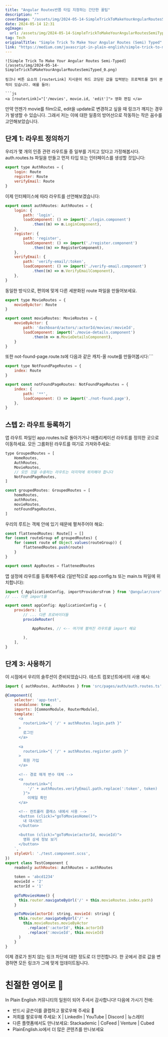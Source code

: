 ```yaml
---
title: "Angular Routes반쯤 타입 지정하는 간단한 꿀팁"
description: ""
coverImage: "/assets/img/2024-05-14-SimpleTrickToMakeYourAngularRoutesSemiTyped_0.png"
date: 2024-05-14 12:31
ogImage: 
  url: /assets/img/2024-05-14-SimpleTrickToMakeYourAngularRoutesSemiTyped_0.png
tag: Tech
originalTitle: "Simple Trick To Make Your Angular Routes (Semi) Typed"
link: "https://medium.com/javascript-in-plain-english/simple-trick-to-make-your-angular-routes-semi-typed-446063f0843f"
---
```



```
![Simple Trick To Make Your Angular Routes Semi-Typed](/assets/img/2024-05-14-SimpleTrickToMakeYourAngularRoutesSemiTyped_0.png)

링크나 버튼 요소의 [routerLink] 지시문이 하드 코딩된 값을 입력받는 프로젝트를 많이 본 적이 있습니다. 예를 들어:

```js
<a [routerLink]="['/movies', movie.id, 'edit']"> 영화 편집 </a>
```

만약 언젠가 movie를 film으로, edit을 update로 변경하고 싶을 때 링크가 깨지는 경우가 발생할 수 있습니다. 그래서 저는 이에 대한 일종의 방어선으로 작동하는 작은 꼼수를 고안해보았습니다.




## 단계 1: 라우트 정의하기

우리가 몇 개의 인증 관련 라우트들 중 일부를 가지고 있다고 가정해봅시다. auth.routes.ts 파일을 만들고 먼저 타입 또는 인터페이스를 생성할 것입니다:

```js
export type AuthRoutes = {
    login: Route
    register: Route
    verifyEmail: Route
}
```

이제 인터페이스에 따라 라우트를 선언해보겠습니다:



```js
export const authRoutes: AuthRoutes = {
    login: {
        path: 'login',
        loadComponent: () => import('./login.component')
            .then((m) => m.LoginComponent),
    },
    register: {
        path: 'register',
        loadComponent: () => import('./register.component')
            .then((m) => RegisterComponent),
    },
    verifyEmail: {
        path: 'verify-email/:token',
        loadComponent: () => import('./verify-email.component')
            .then((m) => m.VerifyEmailComponent),
    },
}
```

동일한 방식으로, 편의에 맞게 다른 세분화된 route 파일을 만들어보세요.

```js
export type MovieRoutes = {
    movieByActor: Route
}

export const movieRoutes: MovieRoutes = {
    movieByActor: {
        path: 'dashboard/actors/:actorId/movies/:movieId',
        loadComponent: import('./movie-details.component')
            .then(m => m.MovieDetailsComponent),
    }
}
```

또한 not-found-page.route.ts에 다음과 같은 캐치-올 route를 만들어봅시다:```



```js
export type NotFoundPageRoutes = {
    index: Route
}

export const notFoundPageRoutes: NotFoundPageRoutes = {
    index: {
        path: '**',
        loadComponent: () => import('./not-found.page'),
    },
}
```

## 스텝 2: 라우트 등록하기

앱 라우트 파일인 app.routes.ts로 돌아가거나 애플리케이션 라우트를 정의한 곳으로 이동하세요. 모든 그룹화된 라우트를 여기로 가져와주세요:

```js
type GroupedRoutes = [
    HomeRoutes,
    AuthRoutes,
    MovieRoutes,
    // 모든 것을 수용하는 라우트는 마지막에 위치해야 합니다
    NotFoundPageRoutes,
]

const groupedRoutes: GroupedRoutes = [
    homeRoutes,
    authRoutes,
    movieRoutes,
    notFoundPageRoutes,
]
```



우리의 루트는 객체 안에 있기 때문에 펼쳐주어야 해요:

```js
const flattenedRoutes: Route[] = []
for (const routeGroup of groupedRoutes) {
    for (const route of Object.values(routeGroup)) {
        flattenedRoutes.push(route)
    }
}

export const AppRoutes = flattenedRoutes
```

앱 설정에 라우트를 등록해주세요 (일반적으로 app.config.ts 또는 main.ts 파일에 위치합니다):

```js
import { ApplicationConfig, importProvidersFrom } from '@angular/core'
// ... 다른 import들

export const appConfig: ApplicationConfig = {
    providers: [
        // ... 다른 프로바이더들
        provideRouter(

        	AppRoutes, // <-- 여기에 펼쳐진 라우트를 import 해요

        ),
    ],
}
```



## 단계 3: 사용하기

이 시점에서 우리의 솔루션이 준비되었습니다. 테스트 컴포넌트에서의 사용 예시:

```js
import { authRoutes, AuthRoutes } from 'src/pages/auth/auth.routes.ts';

@Component({
    selector: 'app-test',
    standalone: true,
    imports: [CommonModule, RouterModule],
    template: `
      <a
        routerLink="{ '/' + authRoutes.login.path }"
      >
        로그인
      </a>
          
      <a 
        routerLink="{ '/' + authRoutes.register.path }"
      >
        회원 가입
      </a>
  
      <!-- 경로 매개 변수 대체 -->
      <a 
        routerLink="{ 
          '/' + authRoutes.verifyEmail.path.replace(':token', token) 
        }">
          이메일 확인
      </a>

      <!-- 컨트롤러 클래스 내에서 사용 -->
      <button (click)="goToMoviesHome()">
        내 대시보드
      </button>
      
      <button (click)="goToMovie(actorId, movieId)">
        영화 상세 정보 보기
      </button>
    `,
    styleUrl: './test.component.scss',
})
export class TestComponent {
    readonly authRoutes: AuthRoutes = authRoutes
    
    token = 'abcd1234'
    movieId = '2'
    actorId = '1'
    
    goToMoviesHome() {
      this.router.navigateByUrl('/' + this.movieRoutes.index.path)
    }

    goToMovie(actorId: string, movieId: string) {
      this.router.navigateByUrl('/' + 
        this.movieRoutes.movieByActor
          .replace(':actorId', this.actorId)
          .replace(':movieId', this.movieId)
      )
    }
}
```

이제 경로가 원치 않는 링크 차단에 대한 정도로 더 안전합니다. 한 곳에서 경로 값을 변경하면 모든 링크가 그에 맞게 업데이트됩니다.



# 친절한 영어로 🚀

In Plain English 커뮤니티의 일원이 되어 주셔서 감사합니다! 다음에 가시기 전에:

- 반드시 글쓴이를 클랩하고 팔로우해 주세요 👏
- 저희를 팔로우해 주세요: X | LinkedIn | YouTube | Discord | 뉴스레터
- 다른 플랫폼에서도 만나보세요: Stackademic | CoFeed | Venture | Cubed
- PlainEnglish.io에서 더 많은 콘텐츠를 만나보세요